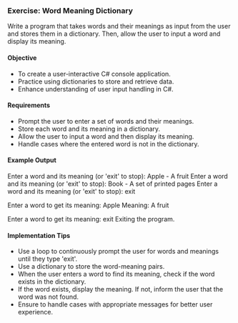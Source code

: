 ### Exercise: Word Meaning Dictionary

Write a program that takes words and their meanings as input from the user and stores them in a dictionary. Then, allow the user to input a word and display its meaning.

#### Objective
- To create a user-interactive C# console application.
- Practice using dictionaries to store and retrieve data.
- Enhance understanding of user input handling in C#.

#### Requirements
- Prompt the user to enter a set of words and their meanings.
- Store each word and its meaning in a dictionary.
- Allow the user to input a word and then display its meaning.
- Handle cases where the entered word is not in the dictionary.

#### Example Output
Enter a word and its meaning (or 'exit' to stop): Apple - A fruit
Enter a word and its meaning (or 'exit' to stop): Book - A set of printed pages
Enter a word and its meaning (or 'exit' to stop): exit

Enter a word to get its meaning: Apple
Meaning: A fruit

Enter a word to get its meaning: exit
Exiting the program.


#### Implementation Tips
- Use a loop to continuously prompt the user for words and meanings until they type 'exit'.
- Use a dictionary to store the word-meaning pairs.
- When the user enters a word to find its meaning, check if the word exists in the dictionary.
- If the word exists, display the meaning. If not, inform the user that the word was not found.
- Ensure to handle cases with appropriate messages for better user experience.
